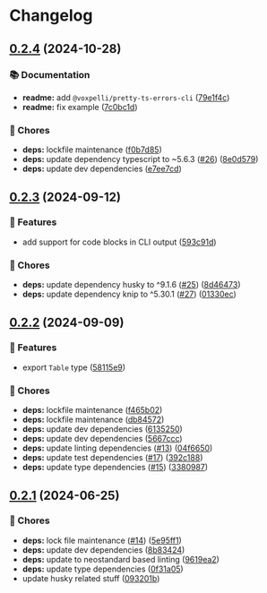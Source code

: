 # Changelog

## [0.2.4](https://github.com/voxpelli/markdown-or-chalk/compare/v0.2.3...v0.2.4) (2024-10-28)


### 📚 Documentation

* **readme:** add `@voxpelli/pretty-ts-errors-cli` ([79e1f4c](https://github.com/voxpelli/markdown-or-chalk/commit/79e1f4ce87400859fd5aed536f520546b7815ca8))
* **readme:** fix example ([7c0bc1d](https://github.com/voxpelli/markdown-or-chalk/commit/7c0bc1d2343bdd25e4ce519d301865b053e61df1))


### 🧹 Chores

* **deps:** lockfile maintenance ([f0b7d85](https://github.com/voxpelli/markdown-or-chalk/commit/f0b7d852cd2cdfa57893fd6630d4f54cae6d5780))
* **deps:** update dependency typescript to ~5.6.3 ([#26](https://github.com/voxpelli/markdown-or-chalk/issues/26)) ([8e0d579](https://github.com/voxpelli/markdown-or-chalk/commit/8e0d5793c269095928082f99e032900e0cad5cdd))
* **deps:** update dev dependencies ([e7ee7cd](https://github.com/voxpelli/markdown-or-chalk/commit/e7ee7cd523915d81973b68f59460fad05584ea41))

## [0.2.3](https://github.com/voxpelli/markdown-or-chalk/compare/v0.2.2...v0.2.3) (2024-09-12)


### 🌟 Features

* add support for code blocks in CLI output ([593c91d](https://github.com/voxpelli/markdown-or-chalk/commit/593c91d1829fa672085404191a08c9e23e628ac3))


### 🧹 Chores

* **deps:** update dependency husky to ^9.1.6 ([#25](https://github.com/voxpelli/markdown-or-chalk/issues/25)) ([8d46473](https://github.com/voxpelli/markdown-or-chalk/commit/8d46473ff9e1606aca0055912fd56fe5a87ced98))
* **deps:** update dependency knip to ^5.30.1 ([#27](https://github.com/voxpelli/markdown-or-chalk/issues/27)) ([01330ec](https://github.com/voxpelli/markdown-or-chalk/commit/01330ecfa5a9828480e175b4343657667b214ee0))

## [0.2.2](https://github.com/voxpelli/markdown-or-chalk/compare/v0.2.1...v0.2.2) (2024-09-09)


### 🌟 Features

* export `Table` type ([58115e9](https://github.com/voxpelli/markdown-or-chalk/commit/58115e920c664d12444da261c01d39f05ad4432c))


### 🧹 Chores

* **deps:** lockfile maintenance ([f465b02](https://github.com/voxpelli/markdown-or-chalk/commit/f465b02a83f859c53264a41493cf323028365663))
* **deps:** lockfile maintenance ([db84572](https://github.com/voxpelli/markdown-or-chalk/commit/db8457232646fd7ca185abd4aae9c35d15e5444a))
* **deps:** update dev dependencies ([6135250](https://github.com/voxpelli/markdown-or-chalk/commit/6135250c7efeb00d809b82600053e775a3600fae))
* **deps:** update dev dependencies ([5667ccc](https://github.com/voxpelli/markdown-or-chalk/commit/5667ccc1b425ccff5710943a8c8f4f5ff84867f6))
* **deps:** update linting dependencies ([#13](https://github.com/voxpelli/markdown-or-chalk/issues/13)) ([04f6650](https://github.com/voxpelli/markdown-or-chalk/commit/04f6650f8778c0ddd4189b24db9d387284529ba1))
* **deps:** update test dependencies ([#17](https://github.com/voxpelli/markdown-or-chalk/issues/17)) ([392c188](https://github.com/voxpelli/markdown-or-chalk/commit/392c18816419c5f93391b760f23531b6a2dbcf29))
* **deps:** update type dependencies ([#15](https://github.com/voxpelli/markdown-or-chalk/issues/15)) ([3380987](https://github.com/voxpelli/markdown-or-chalk/commit/3380987f7df6119f9cfe29a42ba0198dbc5575ce))

## [0.2.1](https://github.com/voxpelli/markdown-or-chalk/compare/v0.2.0...v0.2.1) (2024-06-25)


### 🧹 Chores

* **deps:** lock file maintenance ([#14](https://github.com/voxpelli/markdown-or-chalk/issues/14)) ([5e95ff1](https://github.com/voxpelli/markdown-or-chalk/commit/5e95ff1fa375d90b4bee807f540e0ae07515f80a))
* **deps:** update dev dependencies ([8b83424](https://github.com/voxpelli/markdown-or-chalk/commit/8b834248bb214851198061cb01e36540de23e1e7))
* **deps:** update to neostandard based linting ([9619ea2](https://github.com/voxpelli/markdown-or-chalk/commit/9619ea2f972816e66dd3890f0bbd29c12ebed2bf))
* **deps:** update type dependencies ([0f31a05](https://github.com/voxpelli/markdown-or-chalk/commit/0f31a05cc79486aea86b57ba8615524e650e4b77))
* update husky related stuff ([093201b](https://github.com/voxpelli/markdown-or-chalk/commit/093201b327b189d6c4e218c0d047d94dfc02bb3c))

